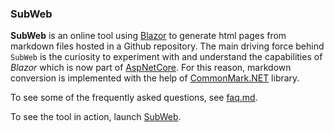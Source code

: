 ### SubWeb

**SubWeb** is an online tool using [Blazor][Blazor] to generate html pages from markdown files hosted in a Github repository. The main driving force behind `SubWeb` is the curiosity to experiment with and understand the capabilities of *Blazor* which is now part of [AspNetCore][AspNetGit]. For this reason, markdown conversion is implemented with the help of [CommonMark.NET][CommonMarkGit] library. 

To see some of the frequently asked questions, see [faq.md][SubWebFAQ].

To see the tool in action, launch [SubWeb][SubWeb].


[Blazor]: https://dotnet.microsoft.com/apps/aspnet/web-apps/client
[AspNetGit]: https://github.com/aspnet/AspNetCore
[CommonMarkGit]: https://github.com/Knagis/CommonMark.NET
[SubWebFAQ]: https://subweb.azurewebsites.net/martinmthomas/subweb/faq.md
[SubWeb]: https://subweb.azurewebsites.net

[link1]: https://github.com/aspnet/Blazor/issues/1413
[link2]: https://itnext.io/mvvm-and-blazor-components-and-statehaschanged-a31be365638b